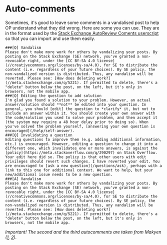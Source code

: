 # Auto-comments

Sometimes, it's good to leave some comments in a vandalised post to help OP understand what they did wrong. Here are some you can use.
They are in the format used by the [Stack Exchange AutoReview Coments userscript](https://stackapps.com/q/2116/58907) so that you can import and use them easily.

```
###[Q] Vandalism
Please don't make more work for others by vandalizing your posts. By posting on the Stack Exchange (SE) network, you've granted a non-revocable right, under the [CC BY-SA 4.0 license](//creativecommons.org/licenses/by-sa/4.0), for SE to distribute the content (i.e. regardless of your future choices). By SE policy, the non-vandalized version is distributed. Thus, any vandalism will be reverted. Please see: [How does deleting work?](//meta.stackexchange.com/q/5221). If permitted to delete, there's a "delete" button below the post, on the left, but it's only in browsers, not the mobile app.
###[Q] Editing the question to add solution
I'm glad you found a solution to your problem. However, an actual answer/solution should **not** be edited into your question. In general, you should [edit] the question to *clarify* it, but not to include an answer within it. You should create your own answer with the code/solution you used to solve your problem, and then accept it (the system may require a 48 hour delay prior to doing so). When you've solved the problem yourself, [answering your own question is encouraged](/help/self-answer).
###[Q] Invalidating a question
Editing questions to improve them (e.g. adding additional information, etc.) is encouraged. However, editing a question to change it into a different one, which invalidates one or more answers, is against the [policy](https://meta.stackoverflow.com/q/290297) on Stack Overflow. Your edit here did so. The policy is that other users with edit privileges should revert such changes. I have reverted your edit. You are encouraged to [ask a new question](/questions/ask), perhaps with a link to this one for additional context. We want to help, but your new/additional issue needs to be a new question.
###[A] Vandalism
Please don't make more work for others by vandalizing your posts. By posting on the Stack Exchange (SE) network, you've granted a non-revocable right, under the [CC BY-SA 4.0 license](//creativecommons.org/licenses/by-sa/4.0), for SE to distribute the content (i.e. regardless of your future choices). By SE policy, the non-vandalized version is distributed. Thus, any vandalism will be reverted. Please see: [How does deleting work?](//meta.stackexchange.com/q/5221). If permitted to delete, there's a "delete" button below the post, on the left, but it's only in browsers, not the mobile app.
```

*Important! The second and the third autocomments are taken from Makyen ([1](https://stackoverflow.com/posts/comments/113202985), [2](https://stackoverflow.com/posts/comments/113198538)).*